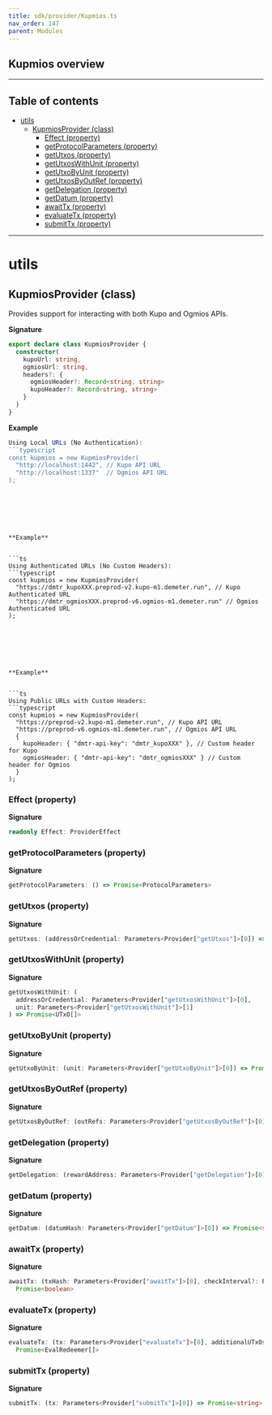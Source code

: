 ```yaml
---
title: sdk/provider/Kupmios.ts
nav_order: 147
parent: Modules
---
```


## Kupmios overview

---

<h2 class="text-delta">Table of contents</h2>

- [utils](#utils)
  - [KupmiosProvider (class)](#kupmiosprovider-class)
    - [Effect (property)](#effect-property)
    - [getProtocolParameters (property)](#getprotocolparameters-property)
    - [getUtxos (property)](#getutxos-property)
    - [getUtxosWithUnit (property)](#getutxoswithunit-property)
    - [getUtxoByUnit (property)](#getutxobyunit-property)
    - [getUtxosByOutRef (property)](#getutxosbyoutref-property)
    - [getDelegation (property)](#getdelegation-property)
    - [getDatum (property)](#getdatum-property)
    - [awaitTx (property)](#awaittx-property)
    - [evaluateTx (property)](#evaluatetx-property)
    - [submitTx (property)](#submittx-property)

---

# utils

## KupmiosProvider (class)

Provides support for interacting with both Kupo and Ogmios APIs.

**Signature**

```ts
export declare class KupmiosProvider {
  constructor(
    kupoUrl: string,
    ogmiosUrl: string,
    headers?: {
      ogmiosHeader?: Record<string, string>
      kupoHeader?: Record<string, string>
    }
  )
}
```

**Example**

````ts
Using Local URLs (No Authentication):
```typescript
const kupmios = new KupmiosProvider(
  "http://localhost:1442", // Kupo API URL
  "http://localhost:1337"  // Ogmios API URL
);
````

````






**Example**


```ts
Using Authenticated URLs (No Custom Headers):
```typescript
const kupmios = new KupmiosProvider(
  "https://dmtr_kupoXXX.preprod-v2.kupo-m1.demeter.run", // Kupo Authenticated URL
  "https://dmtr_ogmiosXXX.preprod-v6.ogmios-m1.demeter.run" // Ogmios Authenticated URL
);
````

````






**Example**


```ts
Using Public URLs with Custom Headers:
```typescript
const kupmios = new KupmiosProvider(
  "https://preprod-v2.kupo-m1.demeter.run", // Kupo API URL
  "https://preprod-v6.ogmios-m1.demeter.run", // Ogmios API URL
  {
    kupoHeader: { "dmtr-api-key": "dmtr_kupoXXX" }, // Custom header for Kupo
    ogmiosHeader: { "dmtr-api-key": "dmtr_ogmiosXXX" } // Custom header for Ogmios
  }
);
````

### Effect (property)

**Signature**

```ts
readonly Effect: ProviderEffect
```

### getProtocolParameters (property)

**Signature**

```ts
getProtocolParameters: () => Promise<ProtocolParameters>
```

### getUtxos (property)

**Signature**

```ts
getUtxos: (addressOrCredential: Parameters<Provider["getUtxos"]>[0]) => Promise<UTxO[]>
```

### getUtxosWithUnit (property)

**Signature**

```ts
getUtxosWithUnit: (
  addressOrCredential: Parameters<Provider["getUtxosWithUnit"]>[0],
  unit: Parameters<Provider["getUtxosWithUnit"]>[1]
) => Promise<UTxO[]>
```

### getUtxoByUnit (property)

**Signature**

```ts
getUtxoByUnit: (unit: Parameters<Provider["getUtxoByUnit"]>[0]) => Promise<UTxO>
```

### getUtxosByOutRef (property)

**Signature**

```ts
getUtxosByOutRef: (outRefs: Parameters<Provider["getUtxosByOutRef"]>[0]) => Promise<UTxO[]>
```

### getDelegation (property)

**Signature**

```ts
getDelegation: (rewardAddress: Parameters<Provider["getDelegation"]>[0]) => Promise<Delegation>
```

### getDatum (property)

**Signature**

```ts
getDatum: (datumHash: Parameters<Provider["getDatum"]>[0]) => Promise<string>
```

### awaitTx (property)

**Signature**

```ts
awaitTx: (txHash: Parameters<Provider["awaitTx"]>[0], checkInterval?: Parameters<Provider["awaitTx"]>[1]) =>
  Promise<boolean>
```

### evaluateTx (property)

**Signature**

```ts
evaluateTx: (tx: Parameters<Provider["evaluateTx"]>[0], additionalUTxOs?: Parameters<Provider["evaluateTx"]>[1]) =>
  Promise<EvalRedeemer[]>
```

### submitTx (property)

**Signature**

```ts
submitTx: (tx: Parameters<Provider["submitTx"]>[0]) => Promise<string>
```
